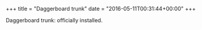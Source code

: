 +++
title = "Daggerboard trunk"
date = "2016-05-11T00:31:44+00:00"
+++

Daggerboard trunk: officially installed.
			